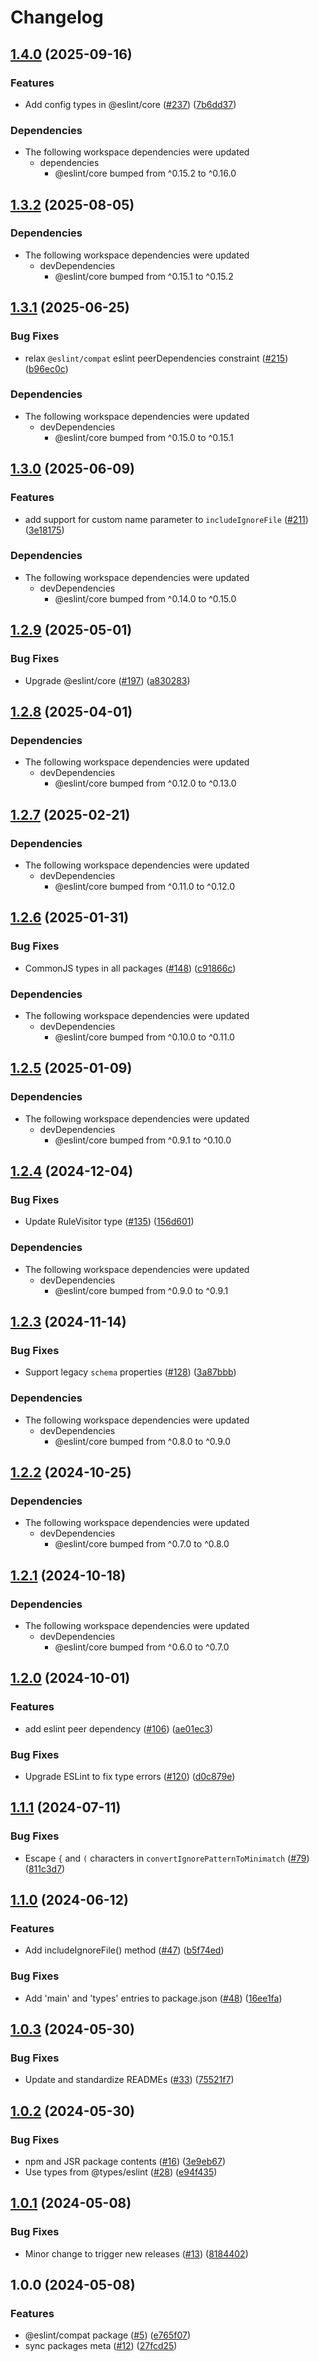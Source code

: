 # Changelog

## [1.4.0](https://github.com/eslint/rewrite/compare/compat-v1.3.2...compat-v1.4.0) (2025-09-16)


### Features

* Add config types in @eslint/core ([#237](https://github.com/eslint/rewrite/issues/237)) ([7b6dd37](https://github.com/eslint/rewrite/commit/7b6dd370a598ea7fc94fba427a2579342b50b90f))


### Dependencies

* The following workspace dependencies were updated
  * dependencies
    * @eslint/core bumped from ^0.15.2 to ^0.16.0

## [1.3.2](https://github.com/eslint/rewrite/compare/compat-v1.3.1...compat-v1.3.2) (2025-08-05)


### Dependencies

* The following workspace dependencies were updated
  * devDependencies
    * @eslint/core bumped from ^0.15.1 to ^0.15.2

## [1.3.1](https://github.com/eslint/rewrite/compare/compat-v1.3.0...compat-v1.3.1) (2025-06-25)


### Bug Fixes

* relax `@eslint/compat` eslint peerDependencies constraint ([#215](https://github.com/eslint/rewrite/issues/215)) ([b96ec0c](https://github.com/eslint/rewrite/commit/b96ec0c2ed6006add49c9c83a599a7d5a284348e))


### Dependencies

* The following workspace dependencies were updated
  * devDependencies
    * @eslint/core bumped from ^0.15.0 to ^0.15.1

## [1.3.0](https://github.com/eslint/rewrite/compare/compat-v1.2.9...compat-v1.3.0) (2025-06-09)


### Features

* add support for custom name parameter to `includeIgnoreFile` ([#211](https://github.com/eslint/rewrite/issues/211)) ([3e18175](https://github.com/eslint/rewrite/commit/3e1817535e75f6feca7aee6d9ec2afaa0f6ad859))


### Dependencies

* The following workspace dependencies were updated
  * devDependencies
    * @eslint/core bumped from ^0.14.0 to ^0.15.0

## [1.2.9](https://github.com/eslint/rewrite/compare/compat-v1.2.8...compat-v1.2.9) (2025-05-01)


### Bug Fixes

* Upgrade @eslint/core ([#197](https://github.com/eslint/rewrite/issues/197)) ([a830283](https://github.com/eslint/rewrite/commit/a830283cd05a7a471aeec5f4589491f3c4092986))

## [1.2.8](https://github.com/eslint/rewrite/compare/compat-v1.2.7...compat-v1.2.8) (2025-04-01)


### Dependencies

* The following workspace dependencies were updated
  * devDependencies
    * @eslint/core bumped from ^0.12.0 to ^0.13.0

## [1.2.7](https://github.com/eslint/rewrite/compare/compat-v1.2.6...compat-v1.2.7) (2025-02-21)


### Dependencies

* The following workspace dependencies were updated
  * devDependencies
    * @eslint/core bumped from ^0.11.0 to ^0.12.0

## [1.2.6](https://github.com/eslint/rewrite/compare/compat-v1.2.5...compat-v1.2.6) (2025-01-31)


### Bug Fixes

* CommonJS types in all packages ([#148](https://github.com/eslint/rewrite/issues/148)) ([c91866c](https://github.com/eslint/rewrite/commit/c91866cc9fe16fb62bc48fc1cc7f9e18c6fea013))


### Dependencies

* The following workspace dependencies were updated
  * devDependencies
    * @eslint/core bumped from ^0.10.0 to ^0.11.0

## [1.2.5](https://github.com/eslint/rewrite/compare/compat-v1.2.4...compat-v1.2.5) (2025-01-09)


### Dependencies

* The following workspace dependencies were updated
  * devDependencies
    * @eslint/core bumped from ^0.9.1 to ^0.10.0

## [1.2.4](https://github.com/eslint/rewrite/compare/compat-v1.2.3...compat-v1.2.4) (2024-12-04)


### Bug Fixes

* Update RuleVisitor type ([#135](https://github.com/eslint/rewrite/issues/135)) ([156d601](https://github.com/eslint/rewrite/commit/156d601181deb362a2864c4d47d4e3da8609500b))


### Dependencies

* The following workspace dependencies were updated
  * devDependencies
    * @eslint/core bumped from ^0.9.0 to ^0.9.1

## [1.2.3](https://github.com/eslint/rewrite/compare/compat-v1.2.2...compat-v1.2.3) (2024-11-14)


### Bug Fixes

* Support legacy `schema` properties ([#128](https://github.com/eslint/rewrite/issues/128)) ([3a87bbb](https://github.com/eslint/rewrite/commit/3a87bbb7f0b501c74507f32083c289304d6c03a6))


### Dependencies

* The following workspace dependencies were updated
  * devDependencies
    * @eslint/core bumped from ^0.8.0 to ^0.9.0

## [1.2.2](https://github.com/eslint/rewrite/compare/compat-v1.2.1...compat-v1.2.2) (2024-10-25)


### Dependencies

* The following workspace dependencies were updated
  * devDependencies
    * @eslint/core bumped from ^0.7.0 to ^0.8.0

## [1.2.1](https://github.com/eslint/rewrite/compare/compat-v1.2.0...compat-v1.2.1) (2024-10-18)


### Dependencies

* The following workspace dependencies were updated
  * devDependencies
    * @eslint/core bumped from ^0.6.0 to ^0.7.0

## [1.2.0](https://github.com/eslint/rewrite/compare/compat-v1.1.1...compat-v1.2.0) (2024-10-01)


### Features

* add eslint peer dependency ([#106](https://github.com/eslint/rewrite/issues/106)) ([ae01ec3](https://github.com/eslint/rewrite/commit/ae01ec385015724cb37020b0f50a2910dc032fa7))


### Bug Fixes

* Upgrade ESLint to fix type errors ([#120](https://github.com/eslint/rewrite/issues/120)) ([d0c879e](https://github.com/eslint/rewrite/commit/d0c879e202f8b5f13a4334bffde6f22a9f80a195))

## [1.1.1](https://github.com/eslint/rewrite/compare/compat-v1.1.0...compat-v1.1.1) (2024-07-11)


### Bug Fixes

* Escape `{` and `(` characters in `convertIgnorePatternToMinimatch` ([#79](https://github.com/eslint/rewrite/issues/79)) ([811c3d7](https://github.com/eslint/rewrite/commit/811c3d79de2588ca8aa10f6d9e8e706dae8986a4))

## [1.1.0](https://github.com/eslint/rewrite/compare/compat-v1.0.3...compat-v1.1.0) (2024-06-12)


### Features

* Add includeIgnoreFile() method ([#47](https://github.com/eslint/rewrite/issues/47)) ([b5f74ed](https://github.com/eslint/rewrite/commit/b5f74ed7bf20f287cc88579f2c6d9a27943d1105))


### Bug Fixes

* Add 'main' and 'types' entries to package.json ([#48](https://github.com/eslint/rewrite/issues/48)) ([16ee1fa](https://github.com/eslint/rewrite/commit/16ee1fad998cc654208628ccb06958d29f95a3a5))

## [1.0.3](https://github.com/eslint/rewrite/compare/compat-v1.0.2...compat-v1.0.3) (2024-05-30)


### Bug Fixes

* Update and standardize READMEs ([#33](https://github.com/eslint/rewrite/issues/33)) ([75521f7](https://github.com/eslint/rewrite/commit/75521f7d2e4aac9e77310803e7569d9d5b39869c))

## [1.0.2](https://github.com/eslint/rewrite/compare/compat-v1.0.1...compat-v1.0.2) (2024-05-30)


### Bug Fixes

* npm and JSR package contents ([#16](https://github.com/eslint/rewrite/issues/16)) ([3e9eb67](https://github.com/eslint/rewrite/commit/3e9eb67964327ef908ab27fa0f14990580ec801c))
* Use types from @types/eslint ([#28](https://github.com/eslint/rewrite/issues/28)) ([e94f435](https://github.com/eslint/rewrite/commit/e94f4355c39cf4d566690fdc9180a97e06d292f1))

## [1.0.1](https://github.com/eslint/rewrite/compare/compat-v1.0.0...compat-v1.0.1) (2024-05-08)


### Bug Fixes

* Minor change to trigger new releases ([#13](https://github.com/eslint/rewrite/issues/13)) ([8184402](https://github.com/eslint/rewrite/commit/8184402d5efc8028380cbdd5669f600aea5c050a))

## 1.0.0 (2024-05-08)

### Features

* @eslint/compat package ([#5](https://github.com/eslint/rewrite/issues/5)) ([e765f07](https://github.com/eslint/rewrite/commit/e765f0764780144565aa51e56a097d1aaac8ddba))
* sync packages meta ([#12](https://github.com/eslint/rewrite/issues/12)) ([27fcd25](https://github.com/eslint/rewrite/commit/27fcd259dab40e4ac1742b5699b74701a6b3660e))
